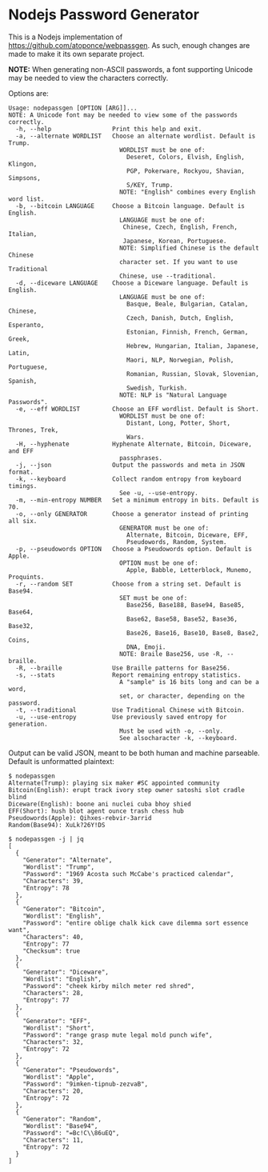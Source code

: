 # Nodejs Password Generator

This is a Nodejs implementation of https://github.com/atoponce/webpassgen. As
such, enough changes are made to make it its own separate project.

**NOTE:** When generating non-ASCII passwords, a font supporting Unicode may be
needed to view the characters correctly.

Options are:

    Usage: nodepassgen [OPTION [ARG]]...
    NOTE: A Unicode font may be needed to view some of the passwords correctly.
      -h, --help                 Print this help and exit.
      -a, --alternate WORDLIST   Choose an alternate wordlist. Default is Trump.
                                   WORDLIST must be one of:
                                     Deseret, Colors, Elvish, English, Klingon,
                                     PGP, Pokerware, Rockyou, Shavian, Simpsons,
                                     S/KEY, Trump.
                                   NOTE: "English" combines every English word list.
      -b, --bitcoin LANGUAGE     Choose a Bitcoin language. Default is English.
                                   LANGUAGE must be one of:
                                    Chinese, Czech, English, French, Italian,
                                    Japanese, Korean, Portuguese.
                                   NOTE: Simplified Chinese is the default Chinese
                                   character set. If you want to use Traditional
                                   Chinese, use --traditional.
      -d, --diceware LANGUAGE    Choose a Diceware language. Default is English.
                                   LANGUAGE must be one of:
                                     Basque, Beale, Bulgarian, Catalan, Chinese,
                                     Czech, Danish, Dutch, English, Esperanto,
                                     Estonian, Finnish, French, German, Greek,
                                     Hebrew, Hungarian, Italian, Japanese, Latin,
                                     Maori, NLP, Norwegian, Polish, Portuguese,
                                     Romanian, Russian, Slovak, Slovenian, Spanish,
                                     Swedish, Turkish.
                                   NOTE: NLP is "Natural Language Passwords".
      -e, --eff WORDLIST         Choose an EFF wordlist. Default is Short.
                                   WORDLIST must be one of:
                                     Distant, Long, Potter, Short, Thrones, Trek,
                                     Wars.
      -H, --hyphenate            Hyphenate Alternate, Bitcoin, Diceware, and EFF
                                   passphrases.
      -j, --json                 Output the passwords and meta in JSON format.
      -k, --keyboard             Collect random entropy from keyboard timings.
                                   See -u, --use-entropy.
      -m, --min-entropy NUMBER   Set a minimum entropy in bits. Default is 70.
      -o, --only GENERATOR       Choose a generator instead of printing all six.
                                   GENERATOR must be one of:
                                     Alternate, Bitcoin, Diceware, EFF,
                                     Pseudowords, Random, System.
      -p, --pseudowords OPTION   Choose a Pseudowords option. Default is Apple.
                                   OPTION must be one of:
                                     Apple, Babble, Letterblock, Munemo, Proquints.
      -r, --random SET           Choose from a string set. Default is Base94.
                                   SET must be one of:
                                     Base256, Base188, Base94, Base85, Base64,
                                     Base62, Base58, Base52, Base36, Base32,
                                     Base26, Base16, Base10, Base8, Base2, Coins,
                                     DNA, Emoji.
                                   NOTE: Braile Base256, use -R, --braille.
      -R, --braille              Use Braille patterns for Base256.
      -s, --stats                Report remaining entropy statistics.
                                   A "sample" is 16 bits long and can be a word,
                                   set, or character, depending on the password.
      -t, --traditional          Use Traditional Chinese with Bitcoin.
      -u, --use-entropy          Use previously saved entropy for generation.
                                   Must be used with -o, --only.
                                   See alsocharacter -k, --keyboard.

Output can be valid JSON, meant to be both human and machine parseable. Default
is unformatted plaintext:

    $ nodepassgen
    Alternate(Trump): playing six maker #SC appointed community
    Bitcoin(English): erupt track ivory step owner satoshi slot cradle blind
    Diceware(English): boone ani nuclei cuba bhoy shied
    EFF(Short): hush blot agent ounce trash chess hub
    Pseudowords(Apple): Qihxes-rebvir-3arrid
    Random(Base94): XuLk?26Y!DS

    $ nodepassgen -j | jq
    [
      {
        "Generator": "Alternate",
        "Wordlist": "Trump",
        "Password": "1969 Acosta such McCabe's practiced calendar",
        "Characters": 39,
        "Entropy": 78
      },
      {
        "Generator": "Bitcoin",
        "Wordlist": "English",
        "Password": "entire oblige chalk kick cave dilemma sort essence want",
        "Characters": 40,
        "Entropy": 77
        "Checksum": true
      },
      {
        "Generator": "Diceware",
        "Wordlist": "English",
        "Password": "cheek kirby milch meter red shred",
        "Characters": 28,
        "Entropy": 77
      },
      {
        "Generator": "EFF",
        "Wordlist": "Short",
        "Password": "range grasp mute legal mold punch wife",
        "Characters": 32,
        "Entropy": 72
      },
      {
        "Generator": "Pseudowords",
        "Wordlist": "Apple",
        "Password": "9imken-tipnub-zezvaB",
        "Characters": 20,
        "Entropy": 72
      },
      {
        "Generator": "Random",
        "Wordlist": "Base94",
        "Password": "=Bc!C\\86uEQ",
        "Characters": 11,
        "Entropy": 72
      }
    ]
